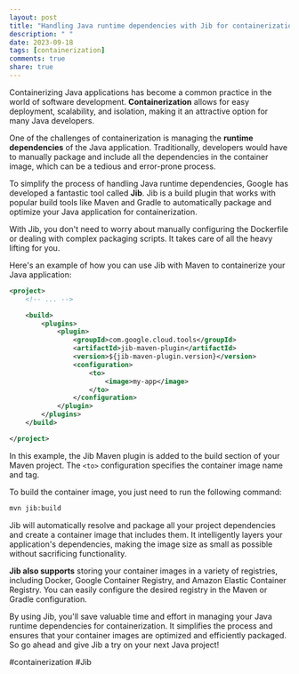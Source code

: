 ```yaml
---
layout: post
title: "Handling Java runtime dependencies with Jib for containerization"
description: " "
date: 2023-09-18
tags: [containerization]
comments: true
share: true
---
```


Containerizing Java applications has become a common practice in the world of software development. **Containerization** allows for easy deployment, scalability, and isolation, making it an attractive option for many Java developers.

One of the challenges of containerization is managing the **runtime dependencies** of the Java application. Traditionally, developers would have to manually package and include all the dependencies in the container image, which can be a tedious and error-prone process.

To simplify the process of handling Java runtime dependencies, Google has developed a fantastic tool called **Jib**. Jib is a build plugin that works with popular build tools like Maven and Gradle to automatically package and optimize your Java application for containerization.

With Jib, you don't need to worry about manually configuring the Dockerfile or dealing with complex packaging scripts. It takes care of all the heavy lifting for you.

Here's an example of how you can use Jib with Maven to containerize your Java application:

```xml
<project>
    <!-- ... -->

    <build>
        <plugins>
            <plugin>
                <groupId>com.google.cloud.tools</groupId>
                <artifactId>jib-maven-plugin</artifactId>
                <version>${jib-maven-plugin.version}</version>
                <configuration>
                    <to>
                        <image>my-app</image>
                    </to>
                </configuration>
            </plugin>
        </plugins>
    </build>

</project>
```

In this example, the Jib Maven plugin is added to the build section of your Maven project. The `<to>` configuration specifies the container image name and tag.

To build the container image, you just need to run the following command:

```bash
mvn jib:build
```

Jib will automatically resolve and package all your project dependencies and create a container image that includes them. It intelligently layers your application's dependencies, making the image size as small as possible without sacrificing functionality.

**Jib also supports** storing your container images in a variety of registries, including Docker, Google Container Registry, and Amazon Elastic Container Registry. You can easily configure the desired registry in the Maven or Gradle configuration.

By using Jib, you'll save valuable time and effort in managing your Java runtime dependencies for containerization. It simplifies the process and ensures that your container images are optimized and efficiently packaged. So go ahead and give Jib a try on your next Java project!

#containerization #Jib